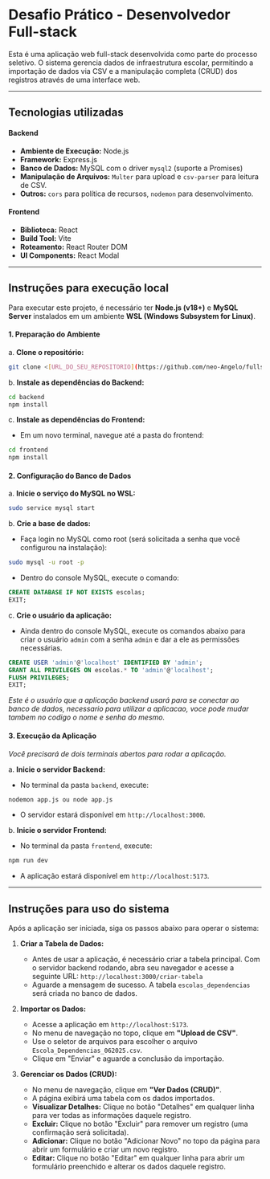 # Desafio Prático - Desenvolvedor Full-stack

Esta é uma aplicação web full-stack desenvolvida como parte do processo seletivo. O sistema gerencia dados de infraestrutura escolar, permitindo a importação de dados via CSV e a manipulação completa (CRUD) dos registros através de uma interface web.

---

## Tecnologias utilizadas

#### **Backend**
* **Ambiente de Execução:** Node.js
* **Framework:** Express.js
* **Banco de Dados:** MySQL com o driver `mysql2` (suporte a Promises)
* **Manipulação de Arquivos:** `Multer` para upload e `csv-parser` para leitura de CSV.
* **Outros:** `cors` para política de recursos, `nodemon` para desenvolvimento.

#### **Frontend**
* **Biblioteca:** React
* **Build Tool:** Vite
* **Roteamento:** React Router DOM
* **UI Components:** React Modal

---

## Instruções para execução local

Para executar este projeto, é necessário ter **Node.js (v18+)** e **MySQL Server** instalados em um ambiente **WSL (Windows Subsystem for Linux)**.

#### **1. Preparação do Ambiente**

a. **Clone o repositório:**
```bash
git clone <[URL_DO_SEU_REPOSITORIO](https://github.com/neo-Angelo/fullstack_crud.git)>
```

b. **Instale as dependências do Backend:**
```bash
cd backend
npm install
```

c. **Instale as dependências do Frontend:**
* Em um novo terminal, navegue até a pasta do frontend:
```bash
cd frontend
npm install
```

#### **2. Configuração do Banco de Dados**

a. **Inicie o serviço do MySQL no WSL:**
```bash
sudo service mysql start
```

b. **Crie a base de dados:**
* Faça login no MySQL como root (será solicitada a senha que você configurou na instalação):
```bash
sudo mysql -u root -p
```
* Dentro do console MySQL, execute o comando:
```sql
CREATE DATABASE IF NOT EXISTS escolas;
EXIT;
```
c. **Crie o usuário da aplicação:**
* Ainda dentro do console MySQL, execute os comandos abaixo para criar o usuário `admin` com a senha `admin` e dar a ele as permissões necessárias.
```sql
CREATE USER 'admin'@'localhost' IDENTIFIED BY 'admin';
GRANT ALL PRIVILEGES ON escolas.* TO 'admin'@'localhost';
FLUSH PRIVILEGES;
EXIT;
```
*Este é o usuário que a aplicação backend usará para se conectar ao banco de dados, necessario para utilizar a aplicacao, voce pode mudar tambem no codigo o nome e senha do mesmo.*


#### **3. Execução da Aplicação**

*Você precisará de dois terminais abertos para rodar a aplicação.*

a. **Inicie o servidor Backend:**
* No terminal da pasta `backend`, execute:
```bash
nodemon app.js ou node app.js
```
* O servidor estará disponível em `http://localhost:3000`.

b. **Inicie o servidor Frontend:**
* No terminal da pasta `frontend`, execute:
```bash
npm run dev
```
* A aplicação estará disponível em `http://localhost:5173`.

---

## Instruções para uso do sistema

Após a aplicação ser iniciada, siga os passos abaixo para operar o sistema:

1.  **Criar a Tabela de Dados:**
    * Antes de usar a aplicação, é necessário criar a tabela principal. Com o servidor backend rodando, abra seu navegador e acesse a seguinte URL:
    `http://localhost:3000/criar-tabela`
    * Aguarde a mensagem de sucesso. A tabela `escolas_dependencias` será criada no banco de dados.

2.  **Importar os Dados:**
    * Acesse a aplicação em `http://localhost:5173`.
    * No menu de navegação no topo, clique em **"Upload de CSV"**.
    * Use o seletor de arquivos para escolher o arquivo `Escola_Dependencias_062025.csv`.
    * Clique em "Enviar" e aguarde a conclusão da importação.

3.  **Gerenciar os Dados (CRUD):**
    * No menu de navegação, clique em **"Ver Dados (CRUD)"**.
    * A página exibirá uma tabela com os dados importados.
    * **Visualizar Detalhes:** Clique no botão "Detalhes" em qualquer linha para ver todas as informações daquele registro.
    * **Excluir:** Clique no botão "Excluir" para remover um registro (uma confirmação será solicitada).
    * **Adicionar:** Clique no botão "Adicionar Novo" no topo da página para abrir um formulário e criar um novo registro.
    * **Editar:** Clique no botão "Editar" em qualquer linha para abrir um formulário preenchido e alterar os dados daquele registro.
